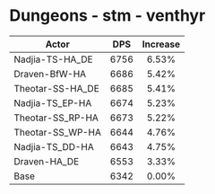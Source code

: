 # Dungeons - stm - venthyr
| Actor | DPS | Increase |
|---|:---:|:---:|
|Nadjia-TS-HA_DE|6756|6.53%|
|Draven-BfW-HA|6686|5.42%|
|Theotar-SS-HA_DE|6685|5.41%|
|Nadjia-TS_EP-HA|6674|5.23%|
|Theotar-SS_RP-HA|6673|5.22%|
|Theotar-SS_WP-HA|6644|4.76%|
|Nadjia-TS_DD-HA|6643|4.75%|
|Draven-HA_DE|6553|3.33%|
|Base|6342|0.00%|
